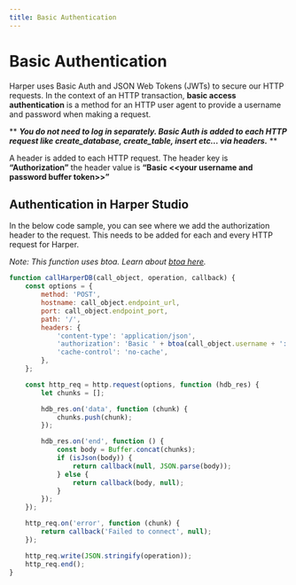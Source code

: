 ```yaml
---
title: Basic Authentication
---
```


# Basic Authentication

Harper uses Basic Auth and JSON Web Tokens (JWTs) to secure our HTTP requests. In the context of an HTTP transaction, **basic access authentication** is a method for an HTTP user agent to provide a username and password when making a request.

** _**You do not need to log in separately. Basic Auth is added to each HTTP request like create_database, create_table, insert etc… via headers.**_ **

A header is added to each HTTP request. The header key is **“Authorization”** the header value is **“Basic &lt;&lt;your username and password buffer token>>”**

## Authentication in Harper Studio

In the below code sample, you can see where we add the authorization header to the request. This needs to be added for each and every HTTP request for Harper.

_Note: This function uses btoa. Learn about_ [_btoa here_](https://developer.mozilla.org/en-US/docs/Web/API/btoa)_._

```javascript
function callHarperDB(call_object, operation, callback) {
	const options = {
		method: 'POST',
		hostname: call_object.endpoint_url,
		port: call_object.endpoint_port,
		path: '/',
		headers: {
			'content-type': 'application/json',
			'authorization': 'Basic ' + btoa(call_object.username + ':' + call_object.password),
			'cache-control': 'no-cache',
		},
	};

	const http_req = http.request(options, function (hdb_res) {
		let chunks = [];

		hdb_res.on('data', function (chunk) {
			chunks.push(chunk);
		});

		hdb_res.on('end', function () {
			const body = Buffer.concat(chunks);
			if (isJson(body)) {
				return callback(null, JSON.parse(body));
			} else {
				return callback(body, null);
			}
		});
	});

	http_req.on('error', function (chunk) {
		return callback('Failed to connect', null);
	});

	http_req.write(JSON.stringify(operation));
	http_req.end();
}
```

